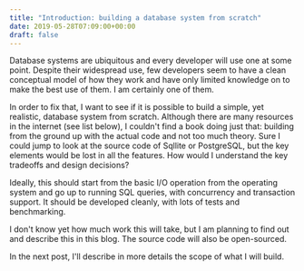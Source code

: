 ```yaml
---
title: "Introduction: building a database system from scratch"
date: 2019-05-28T07:09:00+00:00
draft: false
---
```


Database systems are ubiquitous and every developer will use one at some point. Despite their widespread use, few developers seem to have a clean conceptual model of how they work and have only limited knowledge on to make the best use of them. I am certainly one of them.

In order to fix that, I want to see if it is possible to build a simple, yet realistic, database system from scratch. Although there are many resources in the internet (see list below), I couldn't find a book doing just that: building from the ground up with the actual code and not too much theory. Sure I could jump to look at the source code of Sqllite or PostgreSQL, but the key elements would be lost in all the features. How would I understand the key tradeoffs and design decisions? 

Ideally, this should start from the basic I/O operation from the operating system and go up to running SQL queries, with concurrency and transaction support. It should be developed cleanly, with lots of tests and benchmarking.

I don't know yet how much work this will take, but I am planning to find out and describe this in this blog. The source code will also be open-sourced.

In the next post, I'll describe in more details the scope of what I will build.